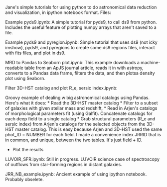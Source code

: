 Jane's simple tutorials for using python to do astronomical data
reduction and visualization, in ipython notebook format.  Files:

Example pyds9.ipynb:
A simple tutorial for pyds9, to call ds9 from python.  Includes the
useful feature of plotting numpy arrays that aren't saved to a file.

Example pyds9 and pyregion.ipynb:
Simple tutorial that uses ds9 (not icky imshow), pyds9, and pyregions
to create some ds9 regions files, interact with fits files, and plot
in ds9.

MRD to Pandas to Seaborn plot.ipynb:
This example downloads a machine-readable table from an ApJS journal
article, reads it in with astropy, converts to a Pandas data frame,
filters the data, and then plotsa density plot using Seaborn.

Filter 3D-HST catalog and plot R_e, sersic index.ipynb:

Groovy example of dealing w big astronomical catalogs using Pandas.
Here's what it does:
    * Read the 3D-HST master catalog
    * Filter to a subset of galaxies with given stellar mass and redshift,
    * Read in Arjen's catalogs of morphological parameters fit (using Galfit).
	  Concatenate catalogs for each deep field to a single catalog
    * Grab structural parameters (R_e and sersic index) from Arjen's catalogs
	for the selected objects from the 3D-HST master catalog.  This is easy
	because Arjen and 3D-HST used the same phot_ID = NUMBER for
	each field.  I made a convenience index JRRID that is in common, and
	unique, between the two tables.  It's just field + ID.
   * Plot the results

LUVOIR_SFR.ipynb:
Still in progress.  LUVOIR science case of spectroscopy of outflows from
star-forming regions in distant galaxies.

JRR_NB_example.ipynb:
Ancient example of using ipython notebook.  Probably obselete.








